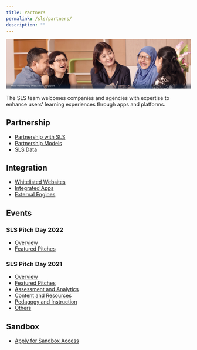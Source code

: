 ```yaml
---
title: Partners
permalink: /sls/partners/
description: ""
---
```

<img alt="Partners Hero" src="/images/3Partners/Partners%20Hero.png">

<p>The SLS team welcomes companies and agencies with expertise to enhance users’ learning experiences through apps and platforms.</p>

<h2>Partnership</h2>
<ul>
  <li><a target="_blank" href="/partners/Partnership/partnershipsls/">Partnership with SLS</a></li>
  <li><a target="_blank" href="/partners/Partnership/partnershipmodel/">Partnership Models</a></li>
  <li><a target="_blank" href="/partners/Partnership/SLSData">SLS Data</a></li>
</ul>

<h2>Integration</h2>
<ul>
  <li><a target="_blank" href="/partners/Integration/whitelistedwebsites/">Whitelisted Websites</a></li>
  <li><a target="_blank" href="/partners/Integration/integratedapps/">Integrated Apps</a></li>
  <li><a target="_blank" href="/partners/Integration/externalengines/">External Engines</a></li>
</ul>

<h2>Events</h2>
<h3>SLS Pitch Day 2022</h3>
<ul>
  <li><a target="_blank" href="/partners/Events/slspitchday2022/">Overview</a></li>
  <li><a target="_blank" href="/partners/Events/featuredpitches2022/">Featured Pitches</a></li>
</ul>
<h3>SLS Pitch Day 2021</h3>
<ul>
  <li><a target="_blank" href="/partners/Events/slspitchday2021/">Overview</a></li>
  <li><a target="_blank" href="/partners/Events/slspitchday2021/">Featured Pitches</a></li>
  <li><a target="_blank" href="/partners/Events/assessmentanalytics2021/">Assessment and Analytics</a></li>
  <li><a target="_blank" href="/partners/Events/contentresources2021/">Content and Resources</a></li>
  <li><a target="_blank" href="/partners/Events/pedagogyinstruction2021/">Pedagogy and Instruction</a></li>
  <li><a target="_blank" href="/partners/Events/others2021/">Others</a></li>
</ul>

<h2>Sandbox</h2>
<ul>
  <li><a target="_blank" href="/partners/sandbox/">Apply for Sandbox Access</a></li>
</ul>
